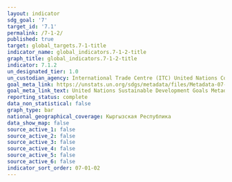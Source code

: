 ```yaml
---
layout: indicator
sdg_goal: '7'
target_id: '7.1'
permalink: /7-1-2/
published: true
target: global_targets.7-1-title
indicator_name: global_indicators.7-1-2-title
graph_title: global_indicators.7-1-2-title
indicator: 7.1.2
un_designated_tier: 1.0
un_custodian_agency: International Trade Centre (ITC) United Nations Conference on Trade and Development (UNCTAD) The World Trade Organization (WTO)
goal_meta_link: https://unstats.un.org/sdgs/metadata/files/Metadata-07-01-02.pdf
goal_meta_link_text: United Nations Sustainable Development Goals Metadata (PDF 232 KB)
reporting_status: complete
data_non_statistical: false
graph_type: bar
national_geographical_coverage: Кыргызская Республика
data_show_map: false
source_active_1: false
source_active_2: false
source_active_3: false
source_active_4: false
source_active_5: false
source_active_6: false
indicator_sort_order: 07-01-02
---
```

